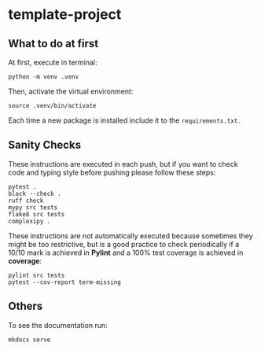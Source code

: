 # template-project

## What to do at first

At first, execute in terminal:

    python -m venv .venv

Then, activate the virtual environment:

    source .venv/bin/activate

Each time a new package is installed include it to the ```requirements.txt.```


## Sanity Checks

These instructions are executed in each push, but if you want to check code and typing style before pushing please follow these steps:

    pytest .
    black --check .
    ruff check
    mypy src tests
    flake8 src tests
    complexipy .

These instructions are not automatically executed because sometimes they might be too restrictive, but is a good practice to check periodically if a 10/10 mark is achieved in **Pylint** and a 100% test coverage is achieved in **coverage**:

    pylint src tests
    pytest --cov-report term-missing


## Others

To see the documentation run:

    mkdocs serve
